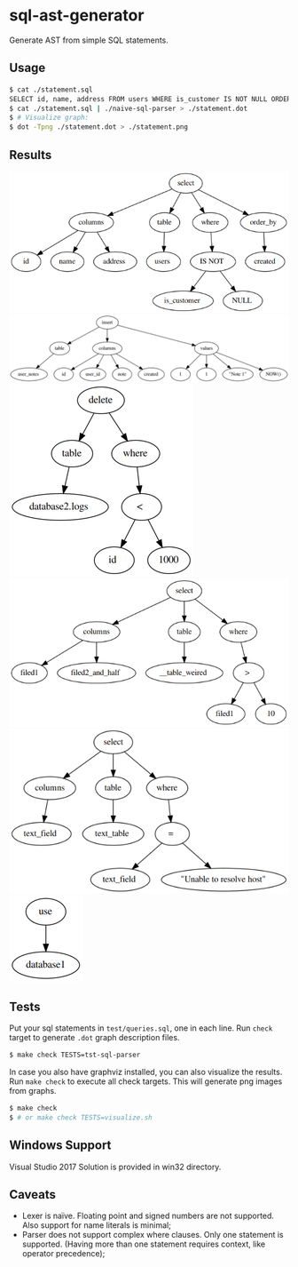 # sql-ast-generator
Generate AST from simple SQL statements.

## Usage

```bash
$ cat ./statement.sql
SELECT id, name, address FROM users WHERE is_customer IS NOT NULL ORDER BY created;
$ cat ./statement.sql | ./naive-sql-parser > ./statement.dot
$ # Visualize graph:
$ dot -Tpng ./statement.dot > ./statement.png
```
## Results
![results](statement_2.png)
![results](statement_3.png)
![results](statement_4.png)
![results](statement_5.png)
![results](statement_6.png)
![results](statement_1.png)

## Tests
Put your sql statements in `test/queries.sql`, one in each line. Run `check` target to generate `.dot` graph description files.
```bash
$ make check TESTS=tst-sql-parser
```
In case you also have graphviz installed, you can also visualize the results. Run `make check` to execute all check targets. This will generate png images from graphs.

```bash
$ make check 
$ # or make check TESTS=visualize.sh
```

## Windows Support
Visual Studio 2017 Solution is provided in win32 directory.

## Caveats

* Lexer is naïve. Floating point and signed numbers are not supported. Also support for name literals is minimal;
* Parser does not support complex where clauses. Only one statement is supported. (Having more than one statement requires context, like operator precedence);
